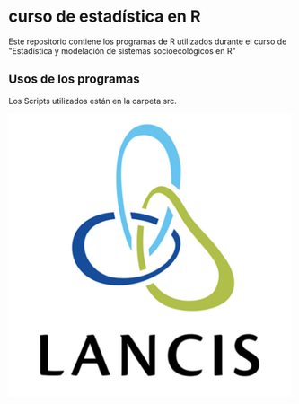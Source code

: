 # curso de estadística en R
Este repositorio contiene los programas de R utilizados durante el curso de "Estadística y modelación de sistemas socioecológicos en R"
## Usos de los programas
Los Scripts utilizados están en la carpeta src.

![](doc/lancis.jpg)


